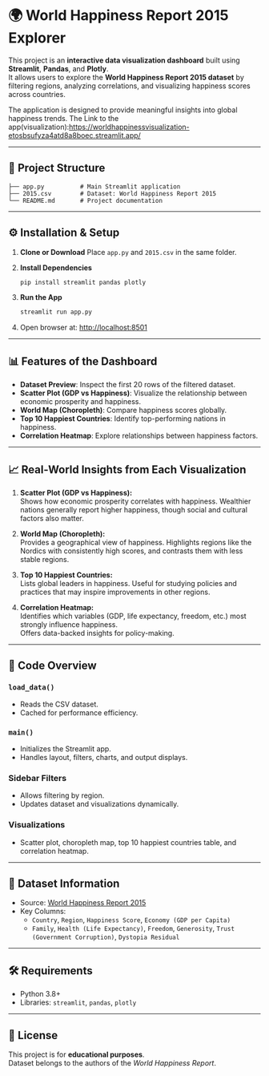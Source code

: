 
# 🌍 World Happiness Report 2015 Explorer

This project is an **interactive data visualization dashboard** built using **Streamlit**, **Pandas**, and **Plotly**.  
It allows users to explore the **World Happiness Report 2015 dataset** by filtering regions, analyzing correlations, 
and visualizing happiness scores across countries.  

The application is designed to provide meaningful insights into global happiness trends.
The Link to the app(visualization):https://worldhappinessvisualization-etosbsufyza4atd8a8boec.streamlit.app/

---

## 📂 Project Structure

```
├── app.py          # Main Streamlit application
├── 2015.csv        # Dataset: World Happiness Report 2015
└── README.md       # Project documentation
```

---

## ⚙️ Installation & Setup

1. **Clone or Download**
   Place `app.py` and `2015.csv` in the same folder.

2. **Install Dependencies**
   ```bash
   pip install streamlit pandas plotly
   ```

3. **Run the App**
   ```bash
   streamlit run app.py
   ```

4. Open browser at: [http://localhost:8501](http://localhost:8501)

---

## 📊 Features of the Dashboard

- **Dataset Preview**: Inspect the first 20 rows of the filtered dataset.  
- **Scatter Plot (GDP vs Happiness)**: Visualize the relationship between economic prosperity and happiness.  
- **World Map (Choropleth)**: Compare happiness scores globally.  
- **Top 10 Happiest Countries**: Identify top-performing nations in happiness.  
- **Correlation Heatmap**: Explore relationships between happiness factors.  

---

## 📈 Real-World Insights from Each Visualization

1. **Scatter Plot (GDP vs Happiness):**  
   Shows how economic prosperity correlates with happiness. Wealthier nations generally report higher happiness, 
   though social and cultural factors also matter.

2. **World Map (Choropleth):**  
   Provides a geographical view of happiness. Highlights regions like the Nordics with consistently high scores, 
   and contrasts them with less stable regions.

3. **Top 10 Happiest Countries:**  
   Lists global leaders in happiness. Useful for studying policies and practices that may inspire improvements 
   in other regions.

4. **Correlation Heatmap:**  
   Identifies which variables (GDP, life expectancy, freedom, etc.) most strongly influence happiness.  
   Offers data-backed insights for policy-making.

---

## 🧩 Code Overview

### `load_data()`
- Reads the CSV dataset.  
- Cached for performance efficiency.

### `main()`
- Initializes the Streamlit app.  
- Handles layout, filters, charts, and output displays.  

### Sidebar Filters
- Allows filtering by region.  
- Updates dataset and visualizations dynamically.

### Visualizations
- Scatter plot, choropleth map, top 10 happiest countries table, and correlation heatmap.

---

## 📖 Dataset Information

- Source: [World Happiness Report 2015](https://worldhappiness.report/)  
- Key Columns:  
  - `Country`, `Region`, `Happiness Score`, `Economy (GDP per Capita)`  
  - `Family`, `Health (Life Expectancy)`, `Freedom`, `Generosity`, 
    `Trust (Government Corruption)`, `Dystopia Residual`  

---

## 🛠 Requirements

- Python 3.8+  
- Libraries: `streamlit`, `pandas`, `plotly`

---

## 📜 License

This project is for **educational purposes**.  
Dataset belongs to the authors of the *World Happiness Report*.

